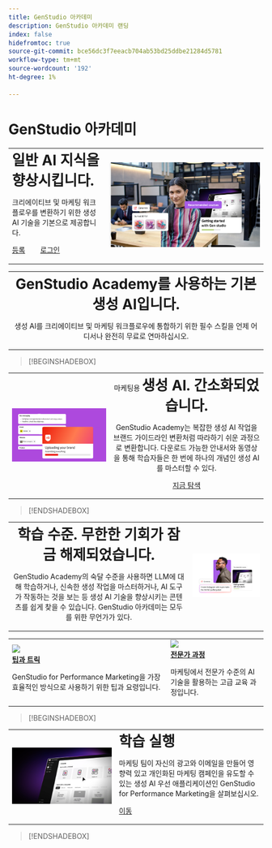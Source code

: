 ```yaml
---
title: GenStudio 아카데미
description: GenStudio 아카데미 랜딩
index: false
hidefromtoc: true
source-git-commit: bce56dc3f7eeacb704ab53bd25ddbe21284d5781
workflow-type: tm+mt
source-wordcount: '192'
ht-degree: 1%

---
```


# GenStudio 아카데미

<table>
 <tr style= "border: 0;">
  <td> <strong style= "font-size: 2em">일반 AI 지식을 향상시킵니다.  </strong><p>크리에이티브 및 마케팅 워크플로우를 변환하기 위한 생성 AI 기술을 기본으로 제공합니다. <p><a href="https://learningmanager.adobe.com/accountiplogin?ipId=16970&amp;accesskey=c4988oojirhb5" rel="noreferrer" target="_blank" class="spectrum-Button spectrum-Button--fill spectrum-Button--accent spectrum-Button--sizeM"><span class="spectrum-Button-label has-no-wrap">등록</span></a>          <a href="https://genstudioacademy.adobelearningmanager.com/" rel="noreferrer" target="_blank" class="spectrum-Button spectrum-Button--fill spectrum-Button--accent spectrum-Button--sizeM"><span class="spectrum-Button-label has-no-wrap">로그인</span></a></td>
  <td><img src="./assets/elevate-your-generative-ai-knowledge.png"></td>
 </tr>
</table>

<table>
 <tr style= "border: 0;">
  <td align="center">
    <strong style= "font-size: 2em">GenStudio Academy를 사용하는 기본 생성 AI입니다.</strong><p>생성 AI를 크리에이티브 및 마케팅 워크플로우에 통합하기 위한 필수 스킬을 언제 어디서나 완전히 무료로 연마하십시오.
  </td>
 </tr>
</table>

>[!BEGINSHADEBOX]

<table>
 <tr style= "border: 0;">
  <td><img src="./assets/generative-ai-for-marketing-simplified.png"></td>
  <td align="center"> 마케팅용 <strong style= "font-size: 2em">생성 AI. 간소화되었습니다.</strong><p> GenStudio Academy는 복잡한 생성 AI 작업을 브랜드 가이드라인 변환처럼 따라하기 쉬운 과정으로 변환합니다. 다운로드 가능한 안내서와 동영상을 통해 학습자들은 한 번에 하나의 개념인 생성 AI를 마스터할 수 있다.<p><a href="https://learningmanager.adobe.com/accountiplogin?ipId=16970&amp;accesskey=c4988oojirhb5" rel="noreferrer" target="_blank" class="spectrum-Button spectrum-Button--fill spectrum-Button--accent spectrum-Button--sizeM"><span class="spectrum-Button-label has-no-wrap">지금 탐색</span></a></td>
 </tr>
</table>

>[!ENDSHADEBOX]

<table>
 <tr style= "border: 0;">
  <td align="center"> <strong style= "font-size: 2em">학습 수준. 무한한 기회가 잠금 해제되었습니다.</strong><p>GenStudio Academy의 숙달 수준을 사용하면 LLM에 대해 학습하거나, 신속한 생성 작업을 마스터하거나, AI 도구가 작동하는 것을 보는 등 생성 AI 기술을 향상시키는 콘텐츠를 쉽게 찾을 수 있습니다. GenStudio 아카데미는 모두를 위한 무언가가 있다.</td>
  <td><img src="./assets/levels-of-learning.png"></td>
 </tr>
</table>


<table>
 <!-- <tr style= "border: 0;colspan: 3;">
  <td colspan=3> <strong style= "font-size: 2em;">Coming soon to Genstudio Academy</strong></td>
 </tr> --> 
 <tr style= "border: 0;colspan: 3;"> 
   <td>
      <img src="https://video.tv.adobe.com/v/3434938?format=jpeg">
      <div>
      <a href="www.adobe.com"><strong>팁과 트릭 </strong>
      </a>
      </div>
      <p>
      GenStudio for Performance Marketing을 가장 효율적인 방식으로 사용하기 위한 팁과 요령입니다.
      </p>
   </td>
   <td>
      <img src="https://video.tv.adobe.com/v/3434938?format=jpeg">
      <div>
      <a href="www.adobe.com"><strong>전문가 과정</strong>
      </a>
      </div>
      <p>
      마케팅에서 전문가 수준의 AI 기술을 활용하는 고급 교육 과정입니다.
      </p>
   </td>
 </tr>
</table>

>[!BEGINSHADEBOX]

<table>
    <tr></tr>
 <tr style= "border: 0;">
 <td><img src="./assets/put-your-learnings-into-practice.png"></td>
  <td> <strong style= "font-size: 2em">학습 실행</strong><p>마케팅 팀이 자신의 광고와 이메일을 만들어 영향력 있고 개인화된 마케팅 캠페인을 유도할 수 있는 생성 AI 우선 애플리케이션인 GenStudio for Performance Marketing을 살펴보십시오.<p><a href="https://learningmanager.adobe.com/accountiplogin?ipId=16970&amp;accesskey=c4988oojirhb5" rel="noreferrer" target="_blank" class="spectrum-Button spectrum-Button--fill spectrum-Button--accent spectrum-Button--sizeM"><span class="spectrum-Button-label has-no-wrap">이동</span></a></td>
 </tr>
    <tr></tr>
</table>

>[!ENDSHADEBOX]

<!--
## Heading 2 SHADEBOXES



<table>
 <tr style= "border: 0;">
  <td><img src="./assets/medium.png"></td>
  <td align="center"> <strong style= "font-size: 2em">Image left / Text right</strong><p> Bacon ipsum dolor amet tri-tip buffalo kevin landjaeger beef ribs pork loin, brisket doner sirloin. Buffalo pig sausage, leberkas sirloin ham meatball t-bone tenderloin. Jerky kevin landjaeger prosciutto, cupim capicola boudin. <p><a href="https://business.adobe.com/products/genstudio.htmlL" rel="noreferrer" target="_blank" class="spectrum-Button spectrum-Button--fill spectrum-Button--accent spectrum-Button--sizeM"><span class="spectrum-Button-label has-no-wrap">Explore Now</span></a></td>
 </tr>
</table>



<table>
 <tr style= "border: 0;colspan: 2;">
  <td> <strong style= "font-size: 2em">Coming soon to Genstudio Academy</strong></td>
 </tr> 
 <tr> 
    <td align="left"><img src="./assets/small.png"></td>
    <td align="center"><img src="./assets/small.png"></td>
    <td align="right"><img src="./assets/small.png"></td>
 </tr>
</table>

>[!BEGINSHADEBOX]

<table>
 <tr style= "border: 0;">
  <td> <strong style= "font-size: 2em">Adobe GenStudio Academy</strong><p> Become a Generative AI leader. Master the AI skills to transform your workflows and lead your industry forward. <p><a href="https://business.adobe.com/products/genstudio.htmlL" rel="noreferrer" target="_blank" class="spectrum-Button spectrum-Button--fill spectrum-Button--accent spectrum-Button--sizeM"><span class="spectrum-Button-label has-no-wrap">Register</span></a>&nbsp&nbsp&nbsp&nbsp&nbsp&nbsp&nbsp   <a href="https://business.adobe.com/products/genstudio.htmlL" rel="noreferrer" target="_blank" class="spectrum-Button spectrum-Button--fill spectrum-Button--accent spectrum-Button--sizeM"><span class="spectrum-Button-label has-no-wrap">Login</span></a></td>
  <td><img src="./assets/medium.png"></td>
 </tr>
</table>

>[!ENDSHADEBOX]

### Coming soon to Genstudio Academy

<table>
 <tr> 
    <td align="left"><img src="./assets/small.png"></td>
    <td align="center"><img src="./assets/small.png"></td>
    <td align="right"><img src="./assets/small.png"></td>
 </tr>
</table>




-->